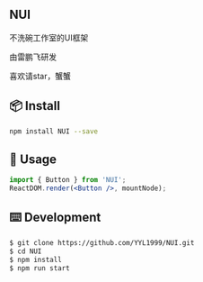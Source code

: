 ## NUI

不洗碗工作室的UI框架 

由雷鹏飞研发



喜欢请star，蟹蟹

## 📦 Install

```bash
npm install NUI --save
```

## 🔨 Usage

```jsx
import { Button } from 'NUI';
ReactDOM.render(<Button />, mountNode);
```

## ⌨️ Development

```bash
$ git clone https://github.com/YYL1999/NUI.git
$ cd NUI
$ npm install
$ npm run start
```